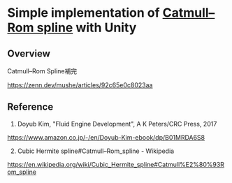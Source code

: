 # Simple implementation of [Catmull–Rom spline](https://en.wikipedia.org/wiki/Cubic_Hermite_spline#Catmull%E2%80%93Rom_spline) with Unity

## Overview
Catmull–Rom Spline補完

https://zenn.dev/mushe/articles/92c65e0c8023aa

## Reference
1) Doyub Kim, "Fluid Engine Development", A K Peters/CRC Press, 2017

https://www.amazon.co.jp/-/en/Doyub-Kim-ebook/dp/B01MRDA6S8

2) Cubic Hermite spline#Catmull–Rom_spline - Wikipedia
 
https://en.wikipedia.org/wiki/Cubic_Hermite_spline#Catmull%E2%80%93Rom_spline
